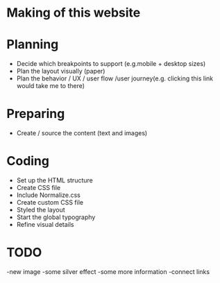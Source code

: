 # Making of this website

# Planning

- Decide which breakpoints to support (e.g.mobile + desktop sizes)
- Plan the layout visually (paper)
- Plan the behavior / UX / user flow /user journey(e.g. clicking this link would take me to there)

# Preparing

- Create / source the content (text and images)

# Coding

- Set up the HTML structure
- Create CSS file
- Include Normalize.css
- Create custom CSS file
- Styled the layout
- Start the global typography
- Refine visual details

# TODO

-new image
-some silver effect
-some more information
-connect links
